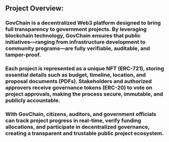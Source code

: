 ## Project Overview:

### GovChain is a decentralized Web3 platform designed to bring full transparency to government projects. By leveraging blockchain technology, GovChain ensures that public initiatives—ranging from infrastructure development to community programs—are fully verifiable, auditable, and tamper-proof.

### Each project is represented as a unique NFT (ERC-721), storing essential details such as budget, timeline, location, and proposal documents (PDFs). Stakeholders and authorized approvers receive governance tokens (ERC-20) to vote on project approvals, making the process secure, immutable, and publicly accountable.

### With GovChain, citizens, auditors, and government officials can track project progress in real-time, verify funding allocations, and participate in decentralized governance, creating a transparent and trustable public project ecosystem.
